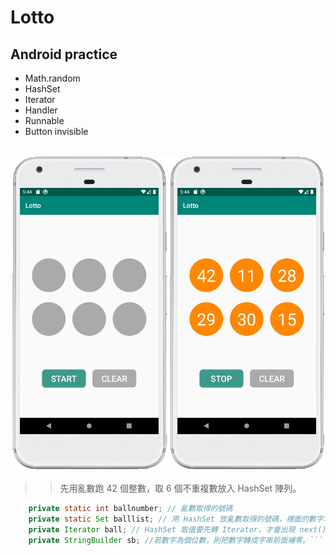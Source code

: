 
Lotto
=
Android practice
-
* Math.random
* HashSet
* Iterator
* Handler
* Runnable
* Button invisible
<br>
<img  src="https://github.com/SwingGao2020/Lotto/blob/master/preview.jpg" width="600"/>
<br>

>>先用亂數跑 42 個整數，取 6 個不重複數放入 HashSet 陣列。

```java    
    private static int ballnumber; // 亂數取得的號碼
    private static Set balllist; // 用 HashSet 放亂數取得的號碼，裡面的數字才不會重複。
    private Iterator ball; // HashSet 取值要先轉 Iterator，才會出現 next()，才能取值。
    private StringBuilder sb; //若數字為個位數，則把數字轉成字串前面補零。```

